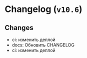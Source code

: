 # Changelog (`v10.6`)

## Changes
- ci: изменить деплой
- docs: Обновить CHANGELOG
- ci: изменить деплой